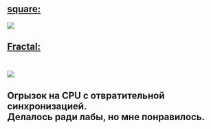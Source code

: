 <h2><a href="https://github.com/Fluiser/util/blob/master/square.cpp">square:</a></h2>
  <img src="https://i.imgur.com/GNX5joC.png">
<h2><a href="https://github.com/Fluiser/util/blob/master/fractals.cpp">Fractal:<a><h2>
  <img src="https://i.imgur.com/hPMi8jN.png">
  <h4>Огрызок на CPU с отвратительной синхронизацией.<br/>
    Делалось ради лабы, но мне понравилось.</h4>
